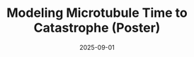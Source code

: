---
title: "Modeling Microtubule Time to Catastrophe (Poster)"
collection: presentations
category: posters
date: 2025-09-01
pdf: "acssynbio-shapiro-lab.pdf"
# Optional extras:
# subtitle: "Conference XYZ • Session ABC"
# description: "Short blurb about the work or venue."
---